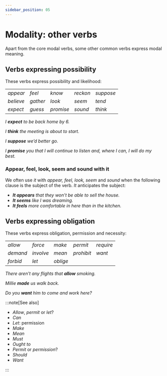 ```yaml
---
sidebar_position: 05
---
```


# Modality: other verbs

Apart from the core modal verbs, some other common verbs express modal meaning.

## Verbs expressing possibility

These verbs express possibility and likelihood:

<table><tbody><tr valign="top"><td><i>appear</i></td><td><i>feel</i></td><td><i>know</i></td><td><i>reckon</i></td><td><i>suppose</i></td></tr><tr valign="top"><td><i>believe</i></td><td><i>gather</i></td><td><i>look</i></td><td><i>seem</i></td><td><i>tend</i></td></tr><tr valign="top"><td><i>expect</i></td><td><i>guess</i></td><td><i>promise</i></td><td><i>sound</i></td><td><i>think</i></td></tr></tbody></table>

*I **expect** to be back home by 6.*

*I **think** the meeting is about to start.*

*I **suppose** we’d better go.*

*I **promise** you that I will continue to listen and, where I can, I will do my best.*

### Appear, feel, look, seem and sound with it

We often use *it* with *appear, feel, look, seem* and *sound* when the following clause is the subject of the verb. *It* anticipates the subject:

- ***It appears*** *that they won’t be able to sell the house.*
- ***It seems*** *like I was dreaming.*
- ***It feels*** *more comfortable in here than in the kitchen.*

## Verbs expressing obligation

These verbs express obligation, permission and necessity:

<table><tbody><tr valign="top"><td><i>allow</i></td><td><i>force</i></td><td><i>make</i></td><td><i>permit</i></td><td><i>require</i></td></tr><tr valign="top"><td><i>demand</i></td><td><i>involve</i></td><td><i>mean</i></td><td><i>prohibit</i></td><td><i>want</i></td></tr><tr valign="top"><td><i>forbid</i></td><td><i>let</i></td><td><i>oblige</i></td><td><br/></td><td><br/></td></tr></tbody></table>

*There aren’t any flights that **allow** smoking.*

*Millie **made** us walk back.*

*Do you **want** him to come and work here?*

:::note[See also]

- *Allow*, *permit* or *let*?
- *Can*
- *Let*: permission
- *Make*
- *Mean*
- *Must*
- *Ought to*
- *Permit* or *permission*?
- *Should*
- *Want*

:::

